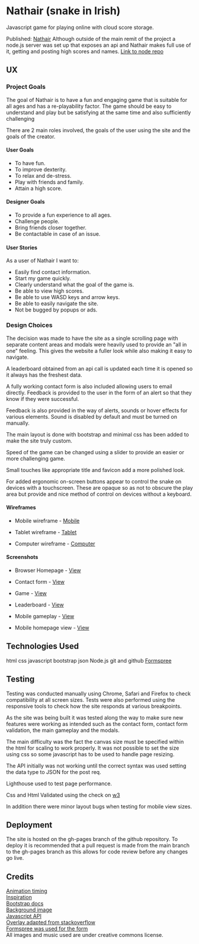 # Nathair (snake in Irish)
Javascript game for playing online with cloud score storage.

Published: [Nathair](https://matt-oc.github.io/nathair/)
Although outside of the main remit of the project a node.js server was set up that exposes an api and Nathair makes full use of it, getting and posting high scores and names.
[Link to node repo ](https://github.com/matt-oc/node-storage-API)

## UX

### Project Goals

The goal of Nathair is to have a fun and engaging game that is suitable for all ages and has a re-playability factor. The game should be easy to understand and play but be satisfying at the same time and also sufficiently challenging

There are 2 main roles involved, the goals of the user using the site and the goals of the creator.

#### User Goals

* To have fun.
* To improve dexterity.
* To relax and de-stress.
* Play with friends and family.
* Attain a high score.

#### Designer Goals

* To provide a fun experience to all ages.
* Challenge people.
* Bring friends closer together.
* Be contactable in case of an issue.

#### User Stories

As a user of Nathair I want to:

* Easily find contact information.
* Start my game quickly.
* Clearly understand what the goal of the game is.
* Be able to view high scores.
* Be able to use WASD keys and arrow keys.
* Be able to easily navigate the site.
* Not be bugged by popups or ads.

### Design Choices

The decision was made to have the site as a single scrolling page with separate content areas and modals were heavily used to provide an "all in one" feeling. This gives the website a fuller look while also making it easy to navigate.

A leaderboard obtained from an api call is updated each time it is opened so it always has the freshest data.

A fully working contact form is also included allowing users to email directly. Feedback is provided to the user in the form of an alert so that they know if they were successful.

Feedback is also provided in the way of alerts, sounds or hover effects for various elements.
Sound is disabled by default and must be turned on manually.

The main layout is done with bootstrap and minimal css has been added to make the site truly custom.

Speed of the game can be changed using a slider to provide an easier or more challenging game.

Small touches like appropriate title and favicon add a more polished look.

For added ergonomic on-screen buttons appear to control the snake on devices with a touchscreen. These are opaque so as not to obscure the play area but provide and nice method of control on devices without a keyboard.

#### Wireframes
- Mobile wireframe - [Mobile](/assets/readme-assets/mobile.png)

- Tablet wireframe - [Tablet](/assets/readme-assets/ipad.png)

- Computer wireframe - [Computer](/assets/readme-assets/computer.png)

#### Screenshots
-   Browser Homepage - [View](/readme-assets/home.png)

-   Contact form - [View](/readme-assets/contact.png)

-   Game - [View](/readme-assets/game.png)

-   Leaderboard - [View](/readme-assets/leaderboard.png)

-   Mobile gameplay - [View](/readme-assets/mobile-game.png)

-   Mobile homepage view - [View](/readme-assets/mobile-home.png)


## Technologies Used

html
css
javascript
bootstrap
json
Node.js
git and github
[Formspree](https://formspree.io/)


## Testing
Testing was conducted manually using Chrome, Safari and Firefox to check compatibility at all screen sizes.
Tests were also performed using the responsive tools to check how the site responds at various breakpoints.

As the site was being built it was tested along the way to make sure new features were working as intended such as the contact form, contact form validation, the main gameplay and the modals.

The main difficulty was the fact the canvas size must be specified within the html for scaling to work properly. It was not possible to set the size using css so some javascript has to be used to handle page resizing.

The API initially was not working until the correct syntax was used setting the data type to JSON for the post req.

Lighthouse used to test page performance.

Css and Html Validated using the check on [w3](https://validator.w3.org/)

In addition there were minor layout bugs when testing for mobile view sizes.

## Deployment

The site is hosted on the gh-pages branch of the github repository.
To deploy it is recommended that a pull request is made from the main branch to the gh-pages branch as this allows for code review before any changes go live.


## Credits

[Animation timing](https://stackoverflow.com/questions/19764018/controlling-fps-with-requestanimationframe)<br />
[Inspiration](https://levelup.gitconnected.com/building-a-snake-game-using-canvas-260a738edcec)<br />
[Bootstrap docs](https://getbootstrap.com/) <br />
[Background image](https://unsplash.com/photos/p1SKuYXxqec?utm_source=unsplash&utm_medium=referral&utm_content=creditShareLink)<br />
[Javascript API](https://www.taniarascia.com/how-to-connect-to-an-api-with-javascript/)<br />
[Overlay adapted from stackoverflow](https://stackoverflow.com/questions/61297397/position-absolute-top0-bottom-0-right0-left0-and-parent-paddings)<br />
[Formspree was used for the form](https://formspree.i)<br />
All images and music used are under creative commons license.
